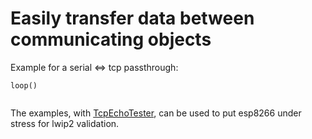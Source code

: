 
# Easily transfer data between communicating objects

Example for a serial <=> tcp passthrough:

```
loop()
	
```

The examples, with [TcpEchoTester](https://github.com/d-a-v/echotester), can be used to put esp8266 under stress for lwip2 validation.
